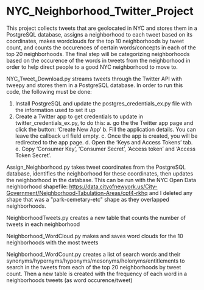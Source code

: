 # NYC_Neighborhood_Twitter_Project
This project collects tweets that are geolocated in NYC and stores them in a PostgreSQL database, assigns a neighborhood to each tweet based on its coordinates, makes wordclouds for the top 10 neighborhoods by tweet count, and counts the occurences of certain words/concepts in each of the top 20 neighborhoods.  The final step will be categorizing neighborhoods based on the occurence of the words in tweets from the neighborhood in order to help direct people to a good NYC neighborhood to move to.


NYC_Tweet_Download.py streams tweets through the Twitter API with tweepy and stores them in a PostgreSQL database.  In order to run this code, the following must be done:

  1. Install PostgreSQL and update the postgres_credentials_ex.py file with the information used to set it up
  2. Create a Twitter app to get credentials to update in twitter_credentials_ex.py, to do this:
      a. go the the Twitter app page and click the button: ‘Create New App’
      b. Fill the application details. You can leave the callback url field empty.
      c. Once the app is created, you will be redirected to the app page.
      d. Open the ‘Keys and Access Tokens’ tab.
      e. Copy ‘Consumer Key’, ‘Consumer Secret’, ‘Access token’ and ‘Access Token Secret’.
      
      
Assign_Neighborhood.py takes tweet coordinates from the PostgreSQL database, identifies the neighborhood for these coordinates, then updates the neighborhood in the database.  This can be run with the NYC Open Data neighborhood shapefile: https://data.cityofnewyork.us/City-Government/Neighborhood-Tabulation-Areas/cpf4-rkhq and I deleted any shape that was a "park-cemetary-etc" shape as they overlapped neighborhoods.

NeighborhoodTweets.py creates a new table that counts the number of tweets in each neighborhood

Neighborhood_WordCloud.py makes and saves word clouds for the 10 neighborhoods with the most tweets

Neighborhood_WordCount.py creates a list of search words and their synonyms/hypernyms/hyponyms/mesonyms/holonyms/entitlements to search in the tweets from each of the top 20 neighborhoods by tweet count.  Then a new table is created with the frequency of each word in a neighborhoods tweets (as word occurence/tweet)
